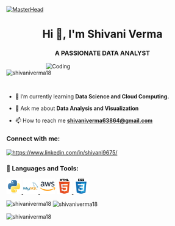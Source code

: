 [![MasterHead](https://static.pingcap.com/files/2022/12/05072707/chatGPT-GitHub-banner.jpg)](https://ShivaniVerma18.io)
<h1 align="center">Hi 👋, I'm Shivani Verma</h1>
<h3 align="center">A PASSIONATE DATA ANALYST</h3>
<img align="right" alt="Coding" width="400" src="https://cdn.dribbble.com/users/8619169/screenshots/16116886/media/a63d64bcccad878cb9dfdb9a9f6b6416.gif">

<p align="left"> <img src="https://komarev.com/ghpvc/?username=shivaniverma18&label=Profile%20views&color=0e75b6&style=flat" alt="shivaniverma18" /> </p>

<p align="left"> <a href="https://twitter.com/" target="blank"><img src="https://img.shields.io/twitter/follow/?logo=twitter&style=for-the-badge" alt="" /></a> </p>

- 🌱 I’m currently learning **Data Science and Cloud Computing.**

- 💬 Ask me about **Data Analysis and Visualization**

- 📫 How to reach me **shivaniverma63864@gmail.com**

<h3 align="left">Connect with me:</h3>
<p align="left">
<a href="https://linkedin.com/in/https://www.linkedin.com/in/shivani9675/" target="blank"><img align="center" src="https://raw.githubusercontent.com/rahuldkjain/github-profile-readme-generator/master/src/images/icons/Social/linked-in-alt.svg" alt="https://www.linkedin.com/in/shivani9675/" height="30" width="40" /></a>
</p>



### 🧰 Languages and Tools:
<p align="left"> 
</a> <a href="https://www.python.org" target="_blank" rel="noreferrer"> <img src="https://raw.githubusercontent.com/devicons/devicon/master/icons/python/python-original.svg" alt="python" width="40" height="40"/> </a>
<a href="https://www.mysql.com/" target="_blank" rel="noreferrer"> <img src="https://raw.githubusercontent.com/devicons/devicon/master/icons/mysql/mysql-original-wordmark.svg" alt="mysql" width="40" height="40"/> </a> 
<a href="https://aws.amazon.com" target="_blank" rel="noreferrer"> <img src="https://raw.githubusercontent.com/devicons/devicon/master/icons/amazonwebservices/amazonwebservices-original-wordmark.svg" alt="aws" width="40" height="40"/></a>
<a href="https://www.w3.org/html/" target="_blank" rel="noreferrer"> <img src="https://raw.githubusercontent.com/devicons/devicon/master/icons/html5/html5-original-wordmark.svg" alt="html5" width="40" height="40"/> </a>
<a href="https://www.w3schools.com/css/" target="_blank" rel="noreferrer"><img src="https://raw.githubusercontent.com/devicons/devicon/master/icons/css3/css3-original-wordmark.svg" alt="css3" width="40" height="40"/> </a>
</a> </p>


<p><img align="left" src="https://github-readme-stats.vercel.app/api/top-langs?username=shivaniverma18&show_icons=true&locale=en&layout=compact" alt="shivaniverma18" /></p>

<p>&nbsp;<img align="center" src="https://github-readme-stats.vercel.app/api?username=shivaniverma18&show_icons=true&locale=en" alt="shivaniverma18" /></p>

<p><img align="center" src="https://github-readme-streak-stats.herokuapp.com/?user=shivaniverma18&" alt="shivaniverma18" /></p>
